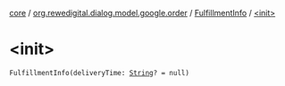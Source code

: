 [core](../../index.md) / [org.rewedigital.dialog.model.google.order](../index.md) / [FulfillmentInfo](index.md) / [&lt;init&gt;](./-init-.md)

# &lt;init&gt;

`FulfillmentInfo(deliveryTime: `[`String`](https://kotlinlang.org/api/latest/jvm/stdlib/kotlin/-string/index.html)`? = null)`